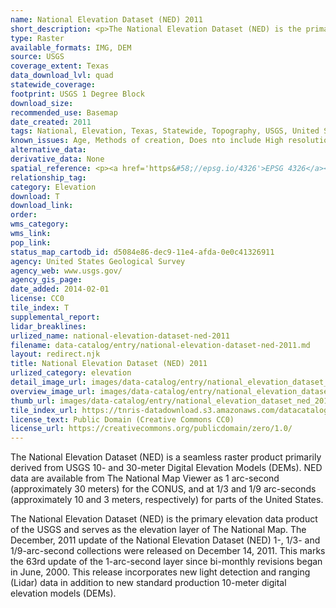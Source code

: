 ```yaml
---
name: National Elevation Dataset (NED) 2011
short_description: <p>The National Elevation Dataset (NED) is the primary elevation data product of the USGS and serves as the elevation layer of The National Map.</p>
type: Raster
available_formats: IMG, DEM
source: USGS
coverage_extent: Texas
data_download_lvl: quad
statewide_coverage: 
footprint: USGS 1 Degree Block
download_size: 
recommended_use: Basemap
date_created: 2011
tags: National, Elevation, Texas, Statewide, Topography, USGS, United States Geological Survey
known_issues: Age, Methods of creation, Does nto include High resolution elevation data for Texas collected since 2008
alternative_data: 
derivative_data: None
spatial_reference: <p><a href='https&#58;//epsg.io/4326'>EPSG 4326</a></p>
relationship_tag: 
category: Elevation
download: T
download_link: 
order: 
wms_category: 
wms_link: 
pop_link: 
status_map_cartodb_id: d5084e86-dec9-11e4-afda-0e0c41326911
agency: United States Geological Survey
agency_web: www.usgs.gov/
agency_gis_page: 
date_added: 2014-02-01
license: CC0
tile_index: T
supplemental_report: 
lidar_breaklines: 
urlized_name: national-elevation-dataset-ned-2011
filename: data-catalog/entry/national-elevation-dataset-ned-2011.md
layout: redirect.njk
title: National Elevation Dataset (NED) 2011
urlized_category: elevation
detail_image_url: images/data-catalog/entry/national_elevation_dataset_ned_2011_detail.jpg
overview_image_url: images/data-catalog/entry/national_elevation_dataset_ned_2011_overview.jpg
thumb_url: images/data-catalog/entry/national_elevation_dataset_ned_2011_th.jpg
tile_index_url: https://tnris-datadownload.s3.amazonaws.com/datacatalog/tile_index/national_elevation_dataset_ned_2011_tileindex.zip
license_text: Public Domain (Creative Commons CC0)
license_url: https://creativecommons.org/publicdomain/zero/1.0/
---
```


The National Elevation Dataset (NED) is a seamless raster product primarily derived from USGS 10- and 30-meter Digital Elevation Models (DEMs). NED data are available from The National Map Viewer as 1 arc-second (approximately 30 meters) for the CONUS, and at 1/3 and 1/9 arc-seconds (approximately 10 and 3 meters, respectively) for parts of the United States.

The National Elevation Dataset (NED) is the primary elevation data product of the USGS and serves as the elevation layer of The National Map. The December, 2011 update of the National Elevation Dataset (NED) 1-, 1/3- and 1/9-arc-second collections were released on December 14, 2011. This marks the 63rd update of the 1-arc-second layer since bi-monthly revisions began in June, 2000. This release incorporates new light detection and ranging (Lidar) data in addition to new standard production 10-meter digital elevation models (DEMs).



